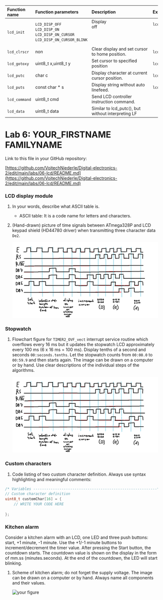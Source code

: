    | **Function name** | **Function parameters** | **Description** | **Example** |
   | :-- | :-- | :-- | :-- |
   | `lcd_init` | `LCD_DISP_OFF`<br>`LCD_DISP_ON`<br>`LCD_DISP_ON_CURSOR`<br>`LCD_DISP_ON_CURSOR_BLINK` | Display off&nbsp;&nbsp;&nbsp;&nbsp;&nbsp;&nbsp;&nbsp;&nbsp;&nbsp;&nbsp;&nbsp;&nbsp;&nbsp;&nbsp;&nbsp;&nbsp;&nbsp;&nbsp;&nbsp;&nbsp;&nbsp;&nbsp;&nbsp;&nbsp;&nbsp;&nbsp;&nbsp;&nbsp;&nbsp;&nbsp;&nbsp;&nbsp;&nbsp;&nbsp;&nbsp;&nbsp;&nbsp;&nbsp;&nbsp;&nbsp;&nbsp;&nbsp;&nbsp;&nbsp;&nbsp;<br>&nbsp;<br>&nbsp;<br>&nbsp; | `lcd_init(LCD_DISP_OFF);`<br>&nbsp;<br>&nbsp;<br>&nbsp; |
   | `lcd_clrscr` | non | Clear display and set cursor to home position. | `lcd_clrscr();` |
   | `lcd_gotoxy` | uint8_t 	x,uint8_t 	y | Set cursor to specified position | `lcd_gotoxy(0,0);` |
   | `lcd_putc` | char 	c | Display character at current cursor position. | `lcd_putc("a")` |
   | `lcd_puts` | const char * 	s | Display string without auto linefeed. | `lcd_puts("ok")` |
   | `lcd_command` | uint8_t 	cmd	 | Send LCD controller instruction command. | |
   | `lcd_data` | uint8_t 	data | Similar to lcd_putc(), but without interpreting LF | |
   
   # Lab 6: YOUR_FIRSTNAME FAMILYNAME

Link to this file in your GitHub repository:

[https://github.com/VojtechNiederle/Digital-electronics-2/edit/main/labs/06-lcd/README.md](https://github.com/VojtechNiederle/Digital-electronics-2/edit/main/labs/06-lcd/README.md)


### LCD display module

1. In your words, describe what ASCII table is.
   * ASCII table: It is a code name for letters and characters. 

2. (Hand-drawn) picture of time signals between ATmega328P and LCD keypad shield (HD44780 driver) when transmitting three character data `De2`.

   ![your figure](Schema1.png)


### Stopwatch

1. Flowchart figure for `TIMER2_OVF_vect` interrupt service routine which overflows every 16&nbsp;ms but it updates the stopwatch LCD approximately every 100&nbsp;ms (6 x 16&nbsp;ms = 100&nbsp;ms). Display tenths of a second and seconds `00:seconds.tenths`. Let the stopwatch counts from `00:00.0` to `00:59.9` and then starts again. The image can be drawn on a computer or by hand. Use clear descriptions of the individual steps of the algorithms.

   ![your figure](Schema1.png)


### Custom characters

1. Code listing of two custom character definition. Always use syntax highlighting and meaningful comments:

```c
/* Variables ---------------------------------------------------------*/
// Custom character definition
uint8_t customChar[16] = {
    // WRITE YOUR CODE HERE

};
```


### Kitchen alarm

Consider a kitchen alarm with an LCD, one LED and three push buttons: start, +1 minute, -1 minute. Use the +1/-1 minute buttons to increment/decrement the timer value. After pressing the Start button, the countdown starts. The countdown value is shown on the display in the form of mm.ss (minutes.seconds). At the end of the countdown, the LED will start blinking.

1. Scheme of kitchen alarm; do not forget the supply voltage. The image can be drawn on a computer or by hand. Always name all components and their values.

   ![your figure]()

